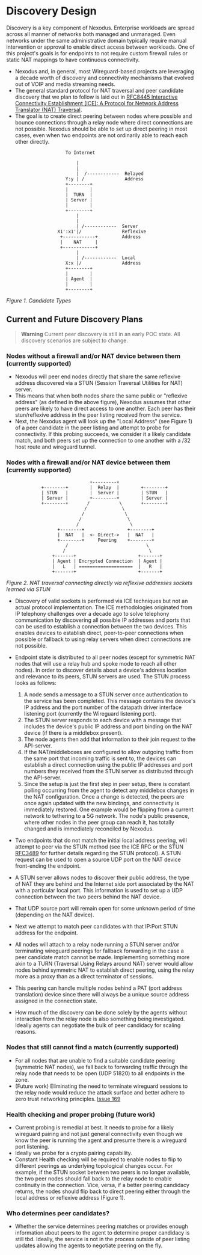 # Discovery Design

Discovery is a key component of Nexodus. Enterprise workloads are spread across all manner of networks both managed and unmanaged. Even networks under the same administrative domain typically require manual intervention or approval to enable direct access between workloads. One of this project's goals is for endpoints to not require custom firewall rules or static NAT mappings to have continuous connectivity.

- Nexodus and, in general, most Wireguard-based projects are leveraging a decade worth of discovery and connectivity mechanisms that evolved out of VOIP and media streaming needs.
- The general standard protocol for NAT traversal and peer candidate discovery that we plan to follow is laid out in [RFC8445 Interactive Connectivity Establishment (ICE): A Protocol for Network Address Translator (NAT) Traversal](https://www.rfc-editor.org/rfc/rfc8445).
- The goal is to create direct peering between nodes where possible and bounce connections through a relay node where direct connections are not possible. Nexodus should be able to set up direct peering in most cases, even when two endpoints are not ordinarily able to reach each other directly.

```text
                      To Internet

                          |
                          |
                          |  /------------  Relayed
                      Y:y | /               Address
                      +--------+
                      |        |
                      |  TURN  |
                      | Server |
                      |        |
                      +--------+
                          |
                          |
                          | /------------  Server
                   X1':x1'|/               Reflexive
                    +------------+         Address
                    |    NAT     |
                    +------------+
                          |
                          | /------------  Local
                      X:x |/               Address
                      +--------+
                      |        |
                      | Agent  |
                      |        |
                      +--------+

```

*Figure 1. Candidate Types*

## Current and Future Discovery Plans

> **Warning**
> Current peer discovery is still in an early POC state. All discovery scenarios are subject to change.

### Nodes without a firewall and/or NAT device between them (currently supported)

- Nexodus will peer end nodes directly that share the same reflexive address discovered via a STUN (Session Traversal Utilities for NAT) server.
- This means that when both nodes share the same public or "reflexive address" (as defined in the above figure), Nexodus assumes that other peers are likely to have direct access to one another. Each peer has their stun/reflexive address in the peer listing received from the service.
- Next, the Nexodus agent will look up the "Local Address" (see Figure 1) of a peer candidate in the peer listing and attempt to probe for connectivity. If this probing succeeds, we consider it a likely candidate match, and both peers set up the connection to one another with a /32 host route and wireguard tunnel.

### Nodes with a firewall and/or NAT device between them (currently supported)

```text
                               +---------+
             +--------+        |  Relay  |        +--------+
             | STUN   |        |  Server |        | STUN   |
             | Server |        +---------+        | Server |
             +--------+       /           \       +--------+
                             /             \
                            /               \
                           /                 \
                          /                   \
                   +--------+                +--------+
                   |  NAT   |  <- Direct->   |  NAT   |
                   +--------+     Peering    +--------+
                      /                             \
                     /                               \
                 +-------+                       +-------+
                 | Agent | Encrypted Connection  | Agent |
                 |   L   | ====================  |   R   |
                 +-------+                       +-------+
```

*Figure 2. NAT traversal connecting directly via reflexive addresses sockets learned via STUN*

- Discovery of valid sockets is performed via ICE techniques but not an actual protocol implementation. The ICE methodologies originated from IP telephony challenges over a decade ago to solve telephony communication by discovering all possible IP addresses and ports that can be used to establish a connection between the two devices. This enables devices to establish direct, peer-to-peer connections when possible or fallback to using relay servers when direct connections are not possible.
- Endpoint state is distributed to all peer nodes (except for symmetric NAT nodes that will use a relay hub and spoke mode to reach all other nodes). In order to discover details about a device's address location and relevance to its peers, STUN servers are used. The STUN process looks as follows:

  1. A node sends a message to a STUN server once authentication to the service has been completed. This message contains the device's IP address and the port number of the datapath driver interface listening port (currently the Wireguard listening port).
  2. The STUN server responds to each device with a message that includes the device's public IP address and port binding on the NAT device (if there is a middlebox present).
  3. The node agents then add that information to their join request to the API-server.
  4. If the NAT/middleboxes are configured to allow outgoing traffic from the same port that incoming traffic is sent to, the devices can establish a direct connection using the public IP addresses and port numbers they received from the STUN server as distributed through the API-server.
  5. Since the setup is just the first step in peer setup, there is constant polling occurring from the agent to detect any middlebox changes in the NAT configuration. Once a change is detected, the peers are once again updated with the new bindings, and connectivity is immediately restored. One example would be flipping from a current network to tethering to a 5G network. The node's public presence, where other nodes in the peer group can reach it, has totally changed and is immediately reconciled by Nexodus.

- Two endpoints that do not match the initial local address peering, will attempt to peer via the STUN method (see the ICE RFC or the STUN [RFC3489](https://www.ietf.org/rfc/rfc3489.txt) for further details regarding the STUN protocol). A STUN request can be used to open a source UDP port on the NAT device front-ending the endpoint.
- A STUN server allows nodes to discover their public address, the type of NAT they are behind and the Internet side port associated by the NAT with a particular local port. This information is used to set up a UDP connection between the two peers behind the NAT device.
- That UDP source port will remain open for some unknown period of time (depending on the NAT device).
- Next we attempt to match peer candidates with that IP:Port STUN address for the endpoint.
- All nodes will attach to a relay node running a STUN server and/or terminating wireguard peerings for fallback forwarding in the case a peer candidate match cannot be made. Implementing something more akin to a TURN (Traversal Using Relays around NAT) server would allow nodes behind symmetric NAT to establish direct peering, using the relay more as a proxy than as a direct terminator of sessions.
- This peering can handle multiple nodes behind a PAT (port address translation) device since there will always be a unique source address assigned in the connection state.
- How much of the discovery can be done solely by the agents without interaction from the relay node is also something being investigated. Ideally agents can negotiate the bulk of peer candidacy for scaling reasons.

### Nodes that still cannot find a match (currently supported)

- For all nodes that are unable to find a suitable candidate peering (symmetric NAT nodes), we fall back to forwarding traffic through the relay node that needs to be open (UDP 51820) to all endpoints in the zone.
- (Future work) Eliminating the need to terminate wireguard sessions to the relay node would reduce the attack surface and better adhere to zero trust networking principles. [Issue 169](https://github.com/nexodus-io/nexodus/issues/169)

### Health checking and proper probing (future work)

- Current probing is remedial at best. It needs to probe for a likely wireguard pairing and not just general connectivity even though we know the peer is running the agent and presume there is a wireguard port listening.
- Ideally we probe for a crypto pairing capability.
- Constant Health checking will be required to enable nodes to flip to different peerings as underlying topological changes occur. For example, if the STUN socket between two peers is no longer available, the two peer nodes should fall back to the relay node to enable continuity in the connection. Vice, versa, if a better peering candidacy returns, the nodes should flip back to direct peering either through the local address or reflexive address (Figure 1).

### Who determines peer candidates?

- Whether the service determines peering matches or provides enough information about peers to the agent to determine proper candidacy is still tbd. Ideally, the service is not in the process outside of peer listing updates allowing the agents to negotiate peering on the fly.
